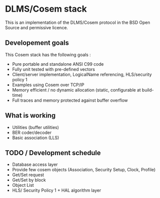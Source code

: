 # DLMS/Cosem stack

This is an implementation of the DLMS/Cosem protocol in the BSD Open Source and permissive licence.

## Developement goals

This Cosem stack has the following goals :

  * Pure portable and standalone ANSI C99 code
  * Fully unit tested with pre-defined vectors
  * Client/server implementation, LogicalName referencing, HLS/security policy 1
  * Examples using Cosem over TCP/IP
  * Memory efficient / no dynamic allocation (static, configurable at build-time)
  * Full traces and memory protected against buffer overflow

## What is working

  * Utilities (buffer utilities)
  * BER coder/decoder
  * Basic association (LLS)

## TODO / Development schedule

  * Database access layer
  * Provide few cosem objects (Association, Security Setup, Clock, Profile)
  * Get/Set request
  * Get/Set by block
  * Object List
  * HLS/ Security Policy 1 + HAL algorithm layer
